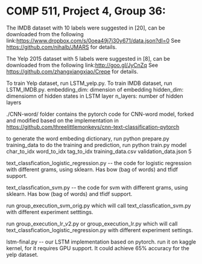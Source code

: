 # COMP 511, Project 4, Group 36:



The  IMDB  dataset  with  10  labels  were  suggested  in  [20],  can  be  downloaded  from  the  following  link:https://www.dropbox.com/s/0oea49j7j30y671/data.json?dl=0 See https://github.com/nihalb/JMARS for details.

The Yelp 2015 dataset with 5 labels were suggested in [8],  can be downloaded from the following link:http://goo.gl/JyCnZq See https://github.com/zhangxiangxiao/Crepe for details.


To train Yelp dataset, run LSTM_yelp.py. To train IMDB dataset, run LSTM_IMDB.py. 
embedding_dim: dimension of embedding
hidden_dim: dimensiomn of hidden states in LSTM layer
n_layers: number of hidden layers


./CNN-word/ folder contains the pytorch code for CNN-word model, forked and modified based on the implementation in https://github.com/threelittlemonkeys/cnn-text-classification-pytorch

to generate the word embeding dictionary, run python prepare.py training_data 
to do the training and prediction, run python train.py model char_to_idx word_to_idx tag_to_idx training_data.csv validation_data.json 5




text_classfication_logistic_regression.py -- the code for logistic regression with different grams, using sklearn. Has bow (bag of words) and tfidf support. 

text_classfication_svm.py -- the code for svm with different grams, using sklearn. Has bow (bag of words) and tfidf support.

run group_execution_svm_orig.py which will call text_classfication_svm.py with different experiment setttings.

run group_execution_lr_v2.py or group_execution_lr.py which will call text_classfication_logistic_regression.py with different experiment settings. 


lstm-final.py -- our LSTM implementation based on pytorch. run it on kaggle kernel, for it requires GPU support. It could achieve 65% accuracy for the yelp dataset.
